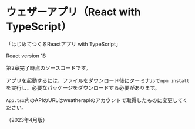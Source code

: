 # ウェザーアプリ（React with TypeScript）
「はじめてつくるReactアプリ with TypeScript」

React version 18

第2章完了時点のソースコードです。

アプリを起動するには、ファイルをダウンロード後にターミナルで`npm install`を実行し、必要なパッケージをダウンロードする必要があります。

`App.tsx`内のAPIのURLはweatherapiのアカウントで取得したものに変更してください。

（2023年4月版）